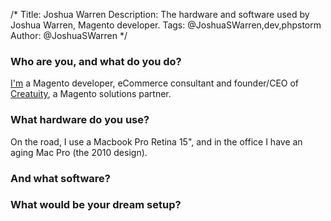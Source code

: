 /*
Title: Joshua Warren
Description: The hardware and software used by Joshua Warren, Magento developer.
Tags: @JoshuaSWarren,dev,phpstorm
Author: @JoshuaSWarren
*/

### Who are you, and what do you do?

[I'm](http://joshuawarren.com) a Magento developer, eCommerce consultant and founder/CEO of [Creatuity](http://creatuity.com), a Magento solutions partner. 

### What hardware do you use?

On the road, I use a Macbook Pro Retina 15", and in the office I have an aging Mac Pro (the 2010 design). 

### And what software?

### What would be your dream setup? 



	

